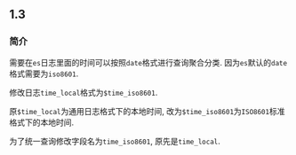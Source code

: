 ## 1.3

### 简介

需要在`es`日志里面的时间可以按照`date`格式进行查询聚合分类. 因为`es`默认的`date`格式需要为`iso8601`.

修改日志`time_local`格式为`$time_iso8601`.

原`$time_local`为通用日志格式下的本地时间, 改为`$time_iso8601`为`ISO8601`标准格式下的本地时间.

为了统一查询修改字段名为`time_iso8601`, 原先是`time_local`.